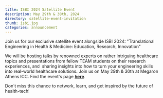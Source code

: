 ```yaml
---
title: ISBI 2024 Satellite Event
description: May 29th & 30th, 2024
directory: satellite-event-invitation
thumb: isbi.jpg
categories: announcement
---
```

Join us for our exclusive satellite event alongside ISBI 2024: "Translational Engineering in Health & Medicine: Education, Research, Innovation"

We will be hosting talks by renowned experts on rather intriguing healthcare topics and presentations from fellow TEAM students on their research experiences, and ‍
sharing insights into how to turn your engineering skills into real-world healthcare solutions.
Join us on May 29th & 30th at Megaron Athens ICC.
Find the event's page <a href="https://biomedicalimaging.org/2024/satellite-event/" target="_blank"><strong>here</strong></a>.

Don't miss this chance to network, learn, and get inspired by the future of health-tech!
